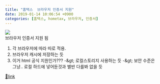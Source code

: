 ```yaml
---
title: "홈택스  브라우저 인증서 지원"
date: 2019-01-14 10:06:54 +0900
categories: [홈택스, hometax, 브라우저, 인증서]
---
```


![](http://www.mins01.com/web_work/mb_wysiwyg_dom/upload/201901/f6a8c49b97d3c61e5369099b39a80aec.png)  
브라우저 인증서 지원 됨  &#xD;
1. 각 브라우저에 따라 따로 적용.  &#xD;
2. 브라우저 캐시에 저장하는 듯  &#xD;
3. 이거 html 공식 지원인가??? -&amp;gt; 로컬스토리지 사용하는 듯 -&amp;gt; 보안 수준은 그냥.. 로컬 하드에 넣어둔것과 별반 다를봐 없을 듯


[🔗link](http://www.mins01.com/mh/tech/read/1247)